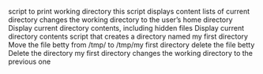  script to print working directory
this script displays content lists of current directory
changes the working directory to the user’s home directory
Display current directory contents, including hidden files
Display current directory contents
script that creates a directory named my first directory 
Move the file betty from /tmp/ to /tmp/my first directory
delete the file betty
Delete the directory my first directory
 changes the working directory to the previous one
